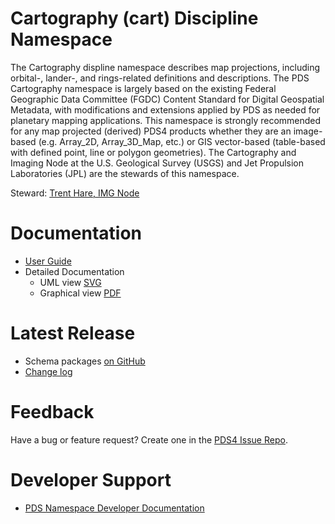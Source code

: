 # Cartography (cart) Discipline Namespace

The Cartography displine namespace describes map projections, including orbital-, lander-, and rings-related definitions and descriptions. The PDS Cartography namespace is largely based on the existing Federal Geographic Data Committee (FGDC) Content Standard for Digital Geospatial Metadata, with modifications and extensions applied by PDS as needed for planetary mapping applications. This namespace is strongly recommended for any map projected (derived) PDS4 products whether they are an image-based (e.g. Array_2D, Array_3D_Map, etc.) or GIS vector-based (table-based with defined point, line or polygon geometries). The Cartography and Imaging Node at the U.S. Geological Survey (USGS) and Jet Propulsion Laboratories (JPL) are the stewards of this namespace.


Steward: [Trent Hare, IMG Node](@thareUSGS)

# Documentation

* [User Guide](https://github.io/ldd-cart)
* Detailed Documentation
  - UML view [SVG](docs/PDS4_CART_IngestLDD.svg)
  - Graphical view [PDF](docs/PDS4_CART_IngestLDD.pdf)

 
# Latest Release

* Schema packages [on GitHub](../../releases/latest)
* [Change log](CHANGELOG.md)

# Feedback

Have a bug or feature request? Create one in the [PDS4 Issue Repo](https://github.com/pds-data-dictionaries/PDS4-LDD-Issue-Repo/issues/new/choose).

# Developer Support

* [PDS Namespace Developer Documentation](https://pds-data-dictionaries.github.io/)
